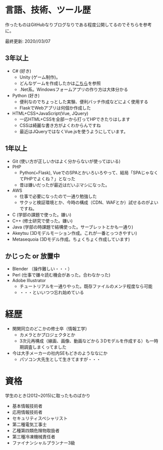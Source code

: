 
# 言語、技術、ツール歴
作ったものはGitHubなりブログなりである程度公開してるのでそちらを参考に。

最終更新: 2020//03/07

## 3年以上
* C# (好き)
    * Unity (ゲーム制作)。
    * どんなゲームを作成したかは[こちら](game.md)を参照
    * .Net系。Windowsフォームアプリの作り方は大体分かる
* Python (好き)
    * 便利なのでちょっとした実験、便利バッチ作成などによく使用する
    * FlaskでWebアプリは何個か作成した
* HTML+CSS+JavaScript(Vue, JQuery)  
    * 一応HTML+CSSを全部一から打ってHPできたりはします
    * CSSは綺麗な書き方がよくわからんですね
    * 最近はJQueryではなくVue.jsを使うようにしています。

## 1年以上
* Git (使い方が正しいかはよく分からないが使ってはいる)
* PHP
    * Python(+Flask), VueでのSPAとかいろいろやって、結局「SPAじゃなくてPHPでよくね？」となった
    * 昔は嫌いだったが最近はだいぶマシになった。
* AWS
	* 仕事で必要になったので一通り勉強した
	* サクッと検証環境とか、今時の構成（CDN、WAFとか）試せるのがよいですね。
* C (学部の課題で使った。嫌い)
* C++ (修士研究で使った。嫌い)
* Java (学部の時課題で結構使った。サーブレットとかも一通り)
* Akeytsu (3Dモデルモーション作成。これが一番とっつきやすい)
* Metasequoia (3Dモデル作成。ちょくちょく作成しています)

## かじった or 放置中
* Blender （操作難しい・・・）
* Perl (仕事で嫌々読む機会があった。合わなかった)
* Adobe Illustrator
    * チュートリアルを一通りやった。既存ファイルのメンテ程度なら可能
    * ・・・といいつつ忘れ始めている

# 経歴
* 関関同立のどこかの修士卒（情報工学）
  * カメラとかプロジェクタとか
  * 3次元再構成（線画、画像、動画などから３Dモデルを作成する）も一時期調査しまくってました
* 今は大手メーカーの社内SEもどきのようななにか
  * パソコン大先生として生きてますが・・・

# 資格
学生のとき(2012~2015)に取ったものばかり

* 基本情報技術者
* 応用情報技術者
* セキュリティスペシャリスト
* 第二種電気工事士
* 乙種第四類危険物取扱者
* 第三種冷凍機械責任者
* ファイナンシャルプランナー3級

